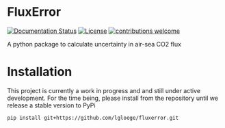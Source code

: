 # FluxError
[![Documentation Status](https://readthedocs.org/projects/fluxerror/badge/?version=latest)](https://fluxerror.readthedocs.io/en/latest/?badge=latest)
[![License](https://img.shields.io/badge/License-MIT-blue.svg)](https://opensource.org/licenses/MIT)
[![contributions welcome](https://img.shields.io/badge/contributions-welcome-brightgreen.svg?style=flat)](https://github.com/lgloege/fluxerror/issues)


A python package to calculate uncertainty in air-sea CO2 flux

# Installation
This project is currently a work in progress and and still under active development.
For the time being, please install from the repository until we release a stable version to PyPi

```
pip install git+https://github.com/lgloege/fluxerror.git
```